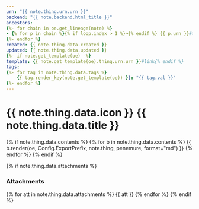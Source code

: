 ```yaml
---
urn: "{{ note.thing.urn.urn }}"
backend: "{{ note.backend.html_title }}"
ancestors:
{%- for chain in oe.get_lineage(note) %}
- {% for p in chain %}{% if loop.index > 1 %}→{% endif %} {{ p.urn }}#title{% endfor %}
{%- endfor %}
created: {{ note.thing.data.created }}
updated: {{ note.thing.data.updated }}
{%- if note.get_template(oe) -%}
template: {{ note.get_template(oe).thing.urn.urn }}#link{% endif %}
tags:
{%- for tag in note.thing.data.tags %}
    {{ tag.render_key(note.get_template(oe)) }}: "{{ tag.val }}"
{%- endfor %}
---
```


# {{ note.thing.data.icon }} {{ note.thing.data.title }}

{% if note.thing.data.contents %}
{% for b in note.thing.data.contents %}
{{ b.render(oe, Config.ExportPrefix, note.thing, penemure, format="md") }}
{% endfor %}
{% endif %}

{% if note.thing.data.attachments %}
### Attachments
{% for att in note.thing.data.attachments %}
{{ att }}
{% endfor %}
{% endif %}
